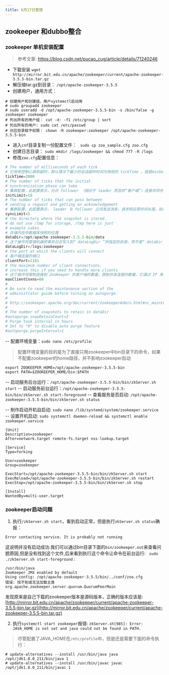 ```yaml
---
title: 6月17日整理
---
```



## zookeeper 和dubbo整合

### zookeeper 单机安装配置

> 参考文章: https://blog.csdn.net/pucao_cug/article/details/71240246

- 下载安装 `wget http://mirror.bit.edu.cn/apache/zookeeper/current/apache-zookeeper-3.5.5-bin.tar.gz`
- 解压缩tar.gz到目录： `/opt/apache-zookeeper-3.5.5`
- 创建用户，通用方式： 
```shell
# 创建用户和创建组，用户systemctl启动用
# sudo groupadd zookeeper
# sudo useradd -d /opt/apache-zookeeper-3.5.5-bin -s /bin/false -g zookeeper zookeeper
# 列出所有的用户组： cut -d: -f1 /etc/group | sort
# 列出所有的用户: sudo cat /etc/passwd
# 对应目录赋予权限： chown -R zookeeper:zookeeper /opt/apache-zookeeper-3.5.5-bin
```
- 进入`cnf`目录复制一份配置文件： ` sudo cp zoo_sample.cfg zoo.cfg`
- 创建日志目录： `sudo mkdir /logs/zookeeper && chmod 777 -R /logs`
- 修改`zoo.cfg`配置信息：
```python
# The number of milliseconds of each tick
# 它用来控制心跳和超时，默认情况下最小的会话超时时间为两倍的 tickTime ，就是minSessionTimeout=
tickTime=2000
# The number of ticks that the initial 
# synchronization phase can take
# 集群配置，此配置表示，允许 follower （相对于 leader 而言的“客户端”）连接并同步到 leader 的初始化连接时间，它以 tickTime 的倍数来表示。当超过设置倍数的 tickTime 时间，则连接失败。
initLimit=10
# The number of ticks that can pass between 
# sending a request and getting an acknowledgement
# 集群配置，此配置表示， leader 与 follower 之间发送消息，请求和应答时间长度。如果 follower 在设置的时间内不能与leader 进行通信，那么此 follower 将被丢弃。
syncLimit=5
# the directory where the snapshot is stored.
# do not use /tmp for storage, /tmp here is just 
# example sakes.
# 存储内存中数据库快照的位置
dataDir=/opt/apache-zookeeper-3.5.5-bin/data
# 这个操作将管理机器把事务日志写入到“ dataLogDir ”所指定的目录，而不是“ dataDir ”所指定的目录。这将允许使用一个专用的日志设备并且帮助我们避免日志和快照之间的竞争
dataLogDir=/logs/zookeeper
# the port at which the clients will connect
# 客户端连接的端口
clientPort=2181
# the maximum number of client connections.
# increase this if you need to handle more clients
# 这个操作将限制连接到 ZooKeeper 的客户端的数量，限制并发连接的数量，它通过 IP 来区分不同的客户端。此配置选项可以用来阻止某些类别的 Dos 攻击。将它设置为 0 或者忽略而不进行设置将会取消对并发连接的限制。
maxClientCnxns=60
#
# Be sure to read the maintenance section of the 
# administrator guide before turning on autopurge.
#
# http://zookeeper.apache.org/doc/current/zookeeperAdmin.html#sc_maintenance
#
# The number of snapshots to retain in dataDir
#autopurge.snapRetainCount=3
# Purge task interval in hours
# Set to "0" to disable auto purge feature
#autopurge.purgeInterval=1

```
-- 配置环境变量：`sudo nano /etc/profile`:
> 配置环境变量的目的是为了直接只用zookeeper中bin目录下的命令，如果不配置zookeeper的home路径，并不影响zookeeper启动
```
export ZOOKEEPER_HOME=/opt/apache-zookeeper-3.5.5-bin
export PATH=$ZOOKEEPER_HOME/bin:$PATH
```

-- 启动服务后台运行：`/opt/apache-zookeeper-3.5.5-bin/bin/zkServer.sh start`
-- 启动服务前台运行：`/opt/apache-zookeeper-3.5.5-bin/bin/zkServer.sh start-foreground`
-- 查看服务是否启动: `/opt/apache-zookeeper-3.5.5-bin/bin/zkServer.sh status`

-- 制作启动开机自启动: `sudo nano /lib/systemd/system/zookeeper.service `
-- 设置开机启动: `sudo systemctl daemon-reload && systemctl enable zookeeper.service`

```
[Unit]
Description=zookeeper
After=network.target remote-fs.target nss-lookup.target

[Service]
Type=forking

User=zookeeper
Group=zookeeper

ExecStart=/opt/apache-zookeeper-3.5.5-bin/bin/zkServer.sh start
ExecReload=/opt/apache-zookeeper-3.5.5-bin/bin/zkServer.sh restart
ExecStop=/opt/apache-zookeeper-3.5.5-bin/bin/zkServer.sh stop

[Install]
WantedBy=multi-user.target

```

### zookeeper启动问题

1. 执行`/zkServer.sh start`，看到启动正常，但是执行`zkServer.sh status`确报：
```
Error contacting service. It is probably not running
```

这说明并没有启动成功.我们可以通过bin目录下面的`bin/zookeeper.out`来查看问题原因,但是没有找到这个文件,后来看到执行这个命令让命令在前台运行:
` sudo ./zkServer.sh start-foreground` :

```
/usr/bin/java
ZooKeeper JMX enabled by default
Using config: /opt/apache-zookeeper-3.5.5/bin/../conf/zoo.cfg
错误: 找不到或无法加载主类 org.apache.zookeeper.server.quorum.QuorumPeerMain
```
发现原来是自己下载的zookeeper版本是源码版本，正确的版本应该是: [http://mirror.bit.edu.cn/apache/zookeeper/current/apache-zookeeper-3.5.5-bin.tar.gz](http://mirror.bit.edu.cn/apache/zookeeper/current/apache-zookeeper-3.5.5-bin.tar.gz)


2. 执行`systemctl start zookeeper`报错: `zkServer.sh[985]: Error: JAVA_HOME is not set and java could not be found in PATH.`

> 尽管配置了JAVA_HOME在`/etc/profile`中，但是还是需要下面的命令执行：
```
# update-alternatives --install /usr/bin/java java /opt/jdk1.8.0_211/bin/java 1
# update-alternatives --install /usr/bin/javac javac /opt/jdk1.8.0_211/bin/javac 1
```
